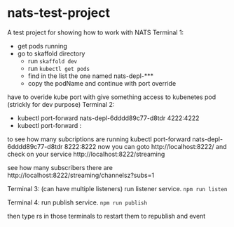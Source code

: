 # nats-test-project
A test project for showing how to work with NATS
Terminal 1:
- get pods running
- go to skaffold directory
  - run `skaffold dev`
  - run `kubectl get pods`
  - find in the list the one named nats-depl-***
  - copy the podName and continue with port override

have to overide kube port with
give something access to kubenetes pod (strickly for dev purpose)
Terminal 2:
- kubectl port-forward nats-depl-6dddd89c77-d8tdr 4222:4222
- kubectl port-forward <podName> <localPort>:<podPort>

to see how many subcriptions are running
kubectl port-forward nats-depl-6dddd89c77-d8tdr 8222:8222
now you can goto http://localhost:8222/ and check on your service
http://localhost:8222/streaming

see how many subscribers there are
http://localhost:8222/streaming/channelsz?subs=1

Terminal 3: (can have multiple listeners)
run listener service.
`npm run listen`

Terminal 4:
run publish service.
`npm run publish`

then type rs in those terminals to restart them to republish and event

